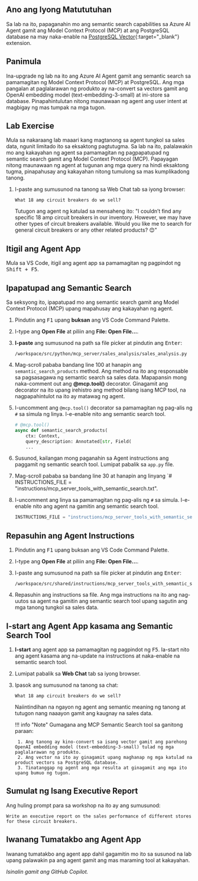 ## Ano ang Iyong Matututuhan

Sa lab na ito, papaganahin mo ang semantic search capabilities sa Azure AI Agent gamit ang Model Context Protocol (MCP) at ang PostgreSQL database na may naka-enable na [PostgreSQL Vector](https://github.com/pgvector/pgvector){:target="_blank"} extension.

## Panimula

Ina-upgrade ng lab na ito ang Azure AI Agent gamit ang semantic search sa pamamagitan ng Model Context Protocol (MCP) at PostgreSQL. Ang mga pangalan at paglalarawan ng produkto ay na-convert sa vectors gamit ang OpenAI embedding model (text-embedding-3-small) at ini-store sa database. Pinapahintulutan nitong maunawaan ng agent ang user intent at magbigay ng mas tumpak na mga tugon.

## Lab Exercise

Mula sa nakaraang lab maaari kang magtanong sa agent tungkol sa sales data, ngunit limitado ito sa eksaktong pagtutugma. Sa lab na ito, palalawakin mo ang kakayahan ng agent sa pamamagitan ng pagpapatupad ng semantic search gamit ang Model Context Protocol (MCP). Papayagan nitong maunawaan ng agent at tugunan ang mga query na hindi eksaktong tugma, pinapahusay ang kakayahan nitong tumulong sa mas kumplikadong tanong.

1. I-paste ang sumusunod na tanong sa Web Chat tab sa iyong browser:

    ```text
    What 18 amp circuit breakers do we sell?
    ```

    Tutugon ang agent ng katulad sa mensaheng ito: "I couldn’t find any specific 18 amp circuit breakers in our inventory. However, we may have other types of circuit breakers available. Would you like me to search for general circuit breakers or any other related products? 😊"

## Itigil ang Agent App

Mula sa VS Code, itigil ang agent app sa pamamagitan ng pagpindot ng <kbd>Shift + F5</kbd>.

## Ipapatupad ang Semantic Search

Sa seksyong ito, ipapatupad mo ang semantic search gamit ang Model Context Protocol (MCP) upang mapahusay ang kakayahan ng agent.

1. Pindutin ang <kbd>F1</kbd> upang **buksan** ang VS Code Command Palette.
2. I-type ang **Open File** at piliin ang **File: Open File...**.
3. **I-paste** ang sumusunod na path sa file picker at pindutin ang <kbd>Enter</kbd>:

    ```text
    /workspace/src/python/mcp_server/sales_analysis/sales_analysis.py
    ```

4. Mag-scroll pababa bandang line 100 at hanapin ang `semantic_search_products` method. Ang method na ito ang responsable sa pagsasagawa ng semantic search sa sales data. Mapapansin mong naka-comment out ang **@mcp.tool()** decorator. Ginagamit ang decorator na ito upang irehistro ang method bilang isang MCP tool, na nagpapahintulot na ito ay matawag ng agent.

5. I-uncomment ang `@mcp.tool()` decorator sa pamamagitan ng pag-alis ng `#` sa simula ng linya. I-e-enable nito ang semantic search tool.

    ```python
    # @mcp.tool()
    async def semantic_search_products(
        ctx: Context,
        query_description: Annotated[str, Field(
        ...
    ```

6. Susunod, kailangan mong paganahin sa Agent instructions ang paggamit ng semantic search tool. Lumipat pabalik sa `app.py` file.
7. Mag-scroll pababa sa bandang line 30 at hanapin ang linyang `# INSTRUCTIONS_FILE = "instructions/mcp_server_tools_with_semantic_search.txt".
8. I-uncomment ang linya sa pamamagitan ng pag-alis ng `#` sa simula. I-e-enable nito ang agent na gamitin ang semantic search tool.

    ```python
    INSTRUCTIONS_FILE = "instructions/mcp_server_tools_with_semantic_search.txt"
    ```

## Repasuhin ang Agent Instructions

1. Pindutin ang <kbd>F1</kbd> upang buksan ang VS Code Command Palette.
2. I-type ang **Open File** at piliin ang **File: Open File...**.
3. I-paste ang sumusunod na path sa file picker at pindutin ang <kbd>Enter</kbd>:

    ```text
    /workspace/src/shared/instructions/mcp_server_tools_with_semantic_search.txt
    ```

4. Repasuhin ang instructions sa file. Ang mga instructions na ito ang nag-uutos sa agent na gamitin ang semantic search tool upang sagutin ang mga tanong tungkol sa sales data.

## I-start ang Agent App kasama ang Semantic Search Tool

1. **I-start** ang agent app sa pamamagitan ng pagpindot ng <kbd>F5</kbd>. Ia-start nito ang agent kasama ang na-update na instructions at naka-enable na semantic search tool.
2. Lumipat pabalik sa **Web Chat** tab sa iyong browser.
3. Ipasok ang sumusunod na tanong sa chat:

    ```text
    What 18 amp circuit breakers do we sell?
    ```

    Naiintindihan na ngayon ng agent ang semantic meaning ng tanong at tutugon nang naaayon gamit ang kaugnay na sales data.

    !!! info "Note"
        Gumagana ang MCP Semantic Search tool sa ganitong paraan:

        1. Ang tanong ay kino-convert sa isang vector gamit ang parehong OpenAI embedding model (text-embedding-3-small) tulad ng mga paglalarawan ng produkto.
        2. Ang vector na ito ay ginagamit upang maghanap ng mga katulad na product vectors sa PostgreSQL database.
        3. Tinatanggap ng agent ang mga resulta at ginagamit ang mga ito upang bumuo ng tugon.

## Sumulat ng Isang Executive Report

Ang huling prompt para sa workshop na ito ay ang sumusunod:

```plaintext
Write an executive report on the sales performance of different stores for these circuit breakers.
```

## Iwanang Tumatakbo ang Agent App

Iwanang tumatakbo ang agent app dahil gagamitin mo ito sa susunod na lab upang palawakin pa ang agent gamit ang mas maraming tool at kakayahan.

*Isinalin gamit ang GitHub Copilot.*
